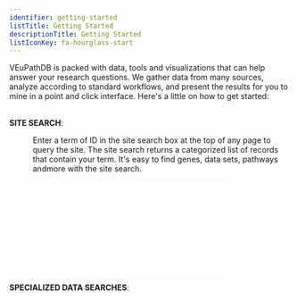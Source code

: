 ```yaml
---
identifier: getting-started
listTitle: Getting Started
descriptionTitle: Getting Started
listIconKey: fa-hourglass-start
---
```

<style>
p.indent {
    margin-left: 3em
}
</style>
VEuPathDB is packed with data, tools and visualizations that can help answer your research questions.  We gather data from many sources, analyze according to standard workflows, and present the results for you to mine in a point and click interface. Here's a little on how to get started:<br><br>

<b>SITE SEARCH</b>:<br>
   <p class="indent">Enter a term of ID in the site search box at the top of any page to query the site.  The site search returns a categorized list of records that contain your term.  It's easy to find genes, data sets, pathways andmore with the site search.<br>

   <div style="display: flex; justify-content: center; align-items: center">  
   <iframe width="300" height="168" src="{{ "/assets/images/resources_tools/Dowload-data-values-HQ.gif" | absolute_url }}" frameborder="0" allow="accelerometer; autoplay; encrypted-media; gyroscope; picture-in-picture" allowfullscreen></iframe>
   </div>
   </p>


<b>SPECIALIZED DATA SEARCHES</b>:<br>